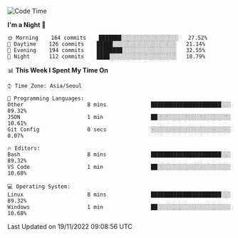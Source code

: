 <!--START_SECTION:waka-->
![Code Time](http://img.shields.io/badge/Code%20Time-1%2C493%20hrs%2059%20mins-blue)

**I'm a Night 🦉** 

```text
🌞 Morning    164 commits    ███████░░░░░░░░░░░░░░░░░░   27.52% 
🌆 Daytime    126 commits    █████░░░░░░░░░░░░░░░░░░░░   21.14% 
🌃 Evening    194 commits    ████████░░░░░░░░░░░░░░░░░   32.55% 
🌙 Night      112 commits    ████░░░░░░░░░░░░░░░░░░░░░   18.79%

```


📊 **This Week I Spent My Time On** 

```text
⌚︎ Time Zone: Asia/Seoul

💬 Programming Languages: 
Other                    8 mins              ██████████████████████░░░   89.32% 
JSON                     1 min               ██░░░░░░░░░░░░░░░░░░░░░░░   10.61% 
Git Config               0 secs              ░░░░░░░░░░░░░░░░░░░░░░░░░   0.07%

🔥 Editors: 
Bash                     8 mins              ██████████████████████░░░   89.32% 
VS Code                  1 min               ██░░░░░░░░░░░░░░░░░░░░░░░   10.68%

💻 Operating System: 
Linux                    8 mins              ██████████████████████░░░   89.32% 
Windows                  1 min               ██░░░░░░░░░░░░░░░░░░░░░░░   10.68%

```


 Last Updated on 19/11/2022 09:08:56 UTC
<!--END_SECTION:waka-->
